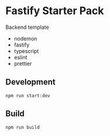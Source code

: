 # Fastify Starter Pack

Backend template

- nodemon
- fastify
- typescript
- eslint
- prettier

## Development

```shell
npm run start:dev
```

## Build

```shell
npm run build
```
